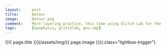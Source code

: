 ```yaml
---
layout:		post
title:		Detour
image:		Detour.png
comment:	More layering practice, this time using Glitch Lab for the background and Apo for the foreground.
tags:		[apophysis, glitchlab, gnu-imp]
---
```


<span class="lightbox-trigger">
![{{ page.title }}](/assets/img/{{ page.image }}){:class="lightbox-trigger"}
</span>
